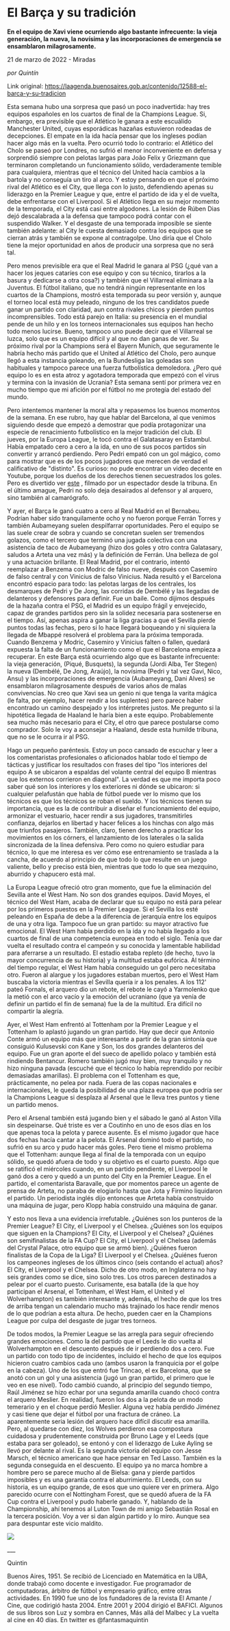 # El Barça y su tradición

**En el equipo de Xavi viene ocurriendo algo bastante infrecuente: la vieja generación, la nueva, la novísima y las incorporaciones de emergencia se ensamblaron milagrosamente.**

21 de marzo de 2022 - Miradas

_por Quintín_

Link original: https://laagenda.buenosaires.gob.ar/contenido/12588-el-barca-y-su-tradicion



Esta semana hubo una sorpresa que pasó un poco inadvertida: hay tres equipos españoles en los cuartos de final de la Champions League. Si, embargo, era previsible que el Atlético le ganara a este escuálido Manchester United, cuyas esporádicas hazañas estuvieron rodeadas de decepciones. El empate en la ida hacía pensar que los ingleses podían hacer algo más en la vuelta. Pero ocurrió todo lo contrario: el Atlético del Cholo se paseó por Londres, no sufrió el menor inconveniente en defensa y sorprendió siempre con pelotas largas para João Felix y Griezmann que terminaron completando un funcionamiento sólido, verdaderamente temible para cualquiera, mientras que el técnico del United hacía cambios a la bartola y no conseguía un tiro al arco. Y estoy pensando en que el próximo rival del Atlético es el City, que llega con lo justo, defendiendo apenas su liderazgo en la Premier League y que, entre el partido de ida y el de vuelta, debe enfrentarse con el Liverpool. Si el Atlético llega en su mejor momento de la temporada, el City está casi entre algodones. La lesión de Rúben Dias dejó descalabrada a la defensa que tampoco podrá contar con el suspendido Walker. Y el desgaste de una temporada imposible se siente también adelante: al City le cuesta demasiado contra los equipos que se cierran atrás y también se expone al contragolpe. Uno diría que el Cholo tiene la mejor oportunidad en años de producir una sorpresa que no será tal.




Pero menos previsible era que el Real Madrid le ganara al PSG (¿qué van a hacer los jeques cataríes con ese equipo y con su técnico, tirarlos a la basura y dedicarse a otra cosa?) y también que el Villarreal eliminara a la Juventus. El fútbol italiano, que no tendrá ningún representante en los cuartos de la Champions, mostró esta temporada su peor versión y, aunque el torneo local está muy peleado, ninguno de los tres candidatos puede ganar un partido con claridad, aun contra rivales chicos y pierden puntos incomprensibles. Todo está parejo en Italia: su presencia en el mundial pende de un hilo y en los torneos internacionales sus equipos han hecho todo menos lucirse. Bueno, tampoco uno puede decir que el Villarreal se luzca, solo que es un equipo difícil y al que no dan ganas de ver. Su próximo rival por la Champions será el Bayern Munich, que seguramente le habría hecho más partido que el United al Atlético del Cholo, pero aunque llegó a esta instancia goleando, en la Bundesliga las goleadas son habituales y tampoco parece una fuerza futbolística demoledora. ¿Pero qué equipo lo es en esta atroz y agotadora temporada que empezó con el virus y termina con la invasión de Ucrania? Esta semana sentí por primera vez en mucho tiempo que mi afición por el fútbol no me protegía del estado del mundo.




Pero intentemos mantener la moral alta y repasemos los buenos momentos de la semana. En ese rubro, hay que hablar del Barcelona, al que venimos siguiendo desde que empezó a demostrar que podía protagonizar una especie de renacimiento futbolístico en la mejor tradición del club. El jueves, por la Europa League, le tocó contra el Galatasaray en Estambul. Había empatado cero a cero a la ida, en uno de sus pocos partidos sin convertir y arrancó perdiendo. Pero Pedri empató con un gol mágico, como para mostrar que es de los pocos jugadores que merecen de verdad el calificativo de "distinto". Es curioso: no pude encontrar un video decente en Youtube, porque los dueños de los derechos tienen secuestrados los goles. Pero es divertido ver [este](https://www.youtube.com/watch?v=wYbidsh0138) , filmado por un espectador desde la tribuna. En el último amague, Pedri no solo deja desairados al defensor y al arquero, sino también al camarógrafo.




Y ayer, el Barça le ganó cuatro a cero al Real Madrid en el Bernabeu. Podrían haber sido tranquilamente ocho y no fueron porque Ferrán Torres y también Aubameyang suelen despilfarrar oportunidades. Pero el equipo se las suele crear de sobra y cuando se concretan suelen ser tremendos golazos, como el tercero que terminó una jugada colectiva con una asistencia de taco de Aubameyang (hizo dos goles y otro contra Galatasary, saludos a Arteta una vez más) y la definición de Ferrán. Una belleza de gol y una actuación brillante. El Real Madrid, por el contrario, intentó reemplazar a Benzema con Modric de falso nueve, después con Casemiro de falso central y con Vinicius de falso Vinicius. Nada resultó y el Barcelona encontró espacio para todo: las pelotas largas de los centrales, los desmarques de Pedri y De Jong, las corridas de Dembélé y las llegadas de delanteros y defensores para definir. Fue un baile. Como dijimos después de la hazaña contra el PSG, el Madrid es un equipo frágil y envejecido, capaz de grandes partidos pero sin la solidez necesaria para sostenerse en el tiempo. Así, apenas aspira a ganar la liga gracias a que el Sevilla pierde puntos todas las fechas, pero si lo hace llegará boqueando y ni siquiera la llegada de Mbappé resolverá el problema para la próxima temporada. Cuando Benzema y Modric, Casemiro y Vinicius falten o fallen, quedará expuesta la falta de un funcionamiento como el que el Barcelona empieza a recuperar. En este Barça está ocurriendo algo que es bastante infrecuente: la vieja generación, (Piqué, Busquets), la segunda (Jordi Alba, Ter Stegen) la nueva (Dembélé, De Jong, Araújo), la novísima (Pedri y tal vez Gavi, Nico, Ansu) y las incorporaciones de emergencia (Aubameyang, Dani Alves) se ensamblaron milagrosamente después de varios años de malas convivencias. No creo que Xavi sea un genio ni que tenga la varita mágica (le falta, por ejemplo, hacer rendir a los suplentes) pero parece haber encontrado un camino despejado y los intérpretes justos. Me pregunto si la hipotética llegada de Haaland le haría bien a este equipo. Probablemente sea mucho más necesario para el City, el otro que parece postularse como comprador. Solo le voy a aconsejar a Haaland, desde esta humilde tribuna, que no se le ocurra ir al PSG.




Hago un pequeño paréntesis. Estoy un poco cansado de escuchar y leer a los comentaristas profesionales o aficionados hablar todo el tiempo de tácticas y justificar los resultados con frases del tipo "los interiores del equipo A se ubicaron a espaldas del volante central del equipo B mientras que los externos corrieron en diagonal". La verdad es que me importa poco saber qué son los interiores y los exteriores ni dónde se ubicaron: si cualquier pelafustán que habla de fútbol puede ver lo mismo que los técnicos es que los técnicos se roban el sueldo. Y los técnicos tienen su importancia, que es la de contribuir a diseñar el funcionamiento del equipo, armonizar el vestuario, hacer rendir a sus jugadores, transmitirles confianza, dejarlos en libertad y hacer felices a los hinchas con algo más que triunfos pasajeros. También, claro, tienen derecho a practicar los movimientos en los córners, el lanzamiento de los laterales o la salida sincronizada de la línea defensiva. Pero como no quiero estudiar para técnico, lo que me interesa es ver cómo ese entrenamiento se traslada a la cancha, de acuerdo al principio de que todo lo que resulte en un juego valiente, bello y preciso está bien, mientras que todo lo que sea mezquino, aburrido y chapucero está mal.




La Europa League ofreció otro gran momento, que fue la eliminación del Sevilla ante el West Ham. No son dos grandes equipos. David Moyes, el técnico del West Ham, acaba de declarar que su equipo no está para pelear por los primeros puestos en la Premier League. Si el Sevilla los esté peleando en España de debe a la diferencia de jerarquía entre los equipos de una y otra liga. Tampoco fue un gran partido: su mayor atractivo fue emocional. El West Ham había perdido en la ida y no había llegado a los cuartos de final de una competencia europea en todo el siglo. Tenía que dar vuelta el resultado contra el campeón y su conocida y lamentable habilidad para aferrarse a un resultado. El estadio estaba repleto (de hecho, tuvo la mayor concurrencia de su historia) y la multitud estaba eufórica. Al término del tiempo regular, el West Ham había conseguido un gol pero necesitaba otro. Fueron al alargue y los jugadores estaban muertos, pero el West Ham buscaba la victoria mientras el Sevilla quería ir a los penales. A los 112' pateó Fornals, el arquero dio un rebote, el rebote le cayó a Yarmolenko que la metió con el arco vacío y la emoción del ucraniano (que ya venía de definir un partido el fin de semana) fue la de la multitud. Era difícil no compartir la alegría.




Ayer, el West Ham enfrentó al Tottenham por la Premier League y el Tottenham lo aplastó jugando un gran partido. Hay que decir que Antonio Conte armó un equipo más que interesante a partir de la gran sintonía que consiguió Kulusevski con Kane y Son, los dos grandes delanteros del equipo. Fue un gran aporte el del sueco de apellido polaco y también está rindiendo Bentancur. Romero también jugó muy bien, muy tranquilo y no hizo ninguna pavada (escuché que el técnico lo había reprendido por recibir demasiadas amarillas). El problema con el Tottenham es que, prácticamente, no pelea por nada. Fuera de las copas nacionales e internacionales, le queda la posibilidad de una plaza europea que podría ser la Champions League si desplaza al Arsenal que le lleva tres puntos y tiene un partido menos.




Pero el Arsenal también está jugando bien y el sábado le ganó al Aston Villa sin despeinarse. Qué triste es ver a Coutinho en uno de esos días en los que apenas toca la pelota y parece ausente. Es el mismo jugador que hace dos fechas hacía cantar a la pelota. El Arsenal dominó todo el partido, no sufrió en su arco y pudo hacer más goles. Pero tiene el mismo problema que el Tottenham: aunque llega al final de la temporada con un equipo sólido, se quedó afuera de todo y su objetivo es el cuarto puesto. Algo que se ratificó el miércoles cuando, en un partido pendiente, el Liverpool le ganó dos a cero y quedó a un punto del City en la Premier League. En el partido, el comentarista Baravalle, que por momentos parece un agente de prensa de Arteta, no paraba de elogiarlo hasta que Jota y Firmino liquidaron el partido. Un periodista inglés dijo entonces que Arteta había construido una máquina de jugar, pero Klopp había construido una máquina de ganar.




Y esto nos lleva a una evidencia irrefutable. ¿Quiénes son los punteros de la Premier League? El City, el Liverpool y el Chelsea. ¿Quiénes son los equipos que siguen en la Champions? El City, el Liverpool y el Chelsea? ¿Quiénes son semifinalistas de la FA Cup? El City, el Liverpool y el Chelsea (además del Crystal Palace, otro equipo que se armó bien). ¿Quiénes fueron finalistas de la Copa de la Liga? El Liverpool y el Chelsea. ¿Quiénes fueron los campeones ingleses de los últimos cinco (seis contando el actual) años? El City, el Liverpool y el Chelsea. Dicho de otro modo, en Inglaterra no hay seis grandes como se dice, sino solo tres. Los otros parecen destinados a pelear por el cuarto puesto. Curisamente, esa batalla (de la que hoy participan el Arsenal, el Tottenham, el West Ham, el United y el Wolverhampton) es también interesante y, además, el hecho de que los tres de arriba tengan un calendario mucho más trajinado los hace rendir menos de lo que podrían a esta altura. De hecho, pueden caer en la Champions League por culpa del desgaste de jugar tres torneos.




De todos modos, la Premier League se las arregla para seguir ofreciendo grandes emociones. Como la del partido que el Leeds le dio vuelta al Wolverhampton en el descuento después de ir perdiendo dos a cero. Fue un partido con todo tipo de incidentes, incluido el hecho de que los equipos hicieron cuatro cambios cada uno (ambos usaron la franquicia por el golpe en la cabeza). Uno de los que entró fue Trincao, el ex Barcelona, que se anotó con un gol y una asistencia (jugó un gran partido, el primero que le veo en ese nivel). Todo cambió cuando, al principio del segundo tiempo, Raúl Jiménez se hizo echar por una segunda amarilla cuando chocó contra el arquero Meslier. En realidad, fueron los dos a la pelota de un modo temerario y en el choque perdió Meslier. Alguna vez había perdido Jiménez y casi tiene que dejar el fútbol por una fractura de cráneo. La aparentemente seria lesión del arquero hace difícil discutir esa amarilla. Pero, al quedarse con diez, los Wolves perdieron esa compostura cuidadosa y prudentemente construida por Bruno Lage y el Leeds (que estaba para ser goleado), se entonó y con el liderazgo de Luke Ayling se llevó por delante al rival. Es la segunda victoria del equipo con Jesse Marsch, el técnico americano que hace pensar en Ted Lasso. También es la segunda conseguida en el descuento. El equipo ya no marca hombre a hombre pero se parece mucho al de Bielsa: gana y pierde partidos imposibles y es una garantía contra el aburrimiento. El Leeds, con su historia, es un equipo grande, de esos que uno quiere ver en primera. Algo parecido ocurre con el Nottingham Forest, que se quedó afuera de la FA Cup contra el Liverpool y pudo haberle ganado. Y, hablando de la Championship, ahí tenemos al Luton Town de mi amigo Sebastián Rosal en la tercera posición. Voy a ver si dan algún partido y lo miro. Aunque sea para despuntar este vicio maldito.




[![](https://img.youtube.com/vi/54VTUTpneQk/0.jpg)](https://www.youtube.com/watch?v=54VTUTpneQk)




\_\_\_




Quintin




Buenos Aires, 1951. Se recibió de Licenciado en Matemática en la UBA, donde trabajó como docente e investigador. Fue programador de computadoras, árbitro de fútbol y empresario gráfico, entre otras actividades. En 1990 fue uno de los fundadores de la revista El Amante / Cine, que codirigió hasta 2004. Entre 2001 y 2004 dirigió el BAFICI. Algunos de sus libros son Luz y sombra en Cannes, Más allá del Malbec y La vuelta al cine en 40 días. En twitter es @fantasmaquintin



